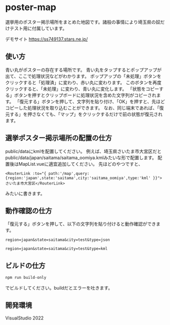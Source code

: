 # poster-map

選挙用のポスター掲示場所をまとめた地図です。諸般の事情により埼玉県の奴だけテスト用に付属しています。

デモサイト
https://ss749137.stars.ne.jp/

## 使い方

青い丸がポスターの存在する場所です。
青い丸をタップするとポップアップが出て、ここで処理状況などがわかります。
ポップアップの「未処理」ボタンをクリックすると「処理済」に変わり、赤い丸に変わります。
このボタンを再度クリックすると、「未処理」に変わり、青い丸に変化します。
「状態をコピーする」ボタンを押すとクリップボードに処理状況を含めた文字列がコピーされます。
「復元する」ボタンを押して、文字列を貼り付け、「OK」を押すと、先ほどコピーした処理状況を取り込むことができます。
なお、同じ端末であれば、「復元する」を押さなくても、「マップ」をクリックするだけで前の状態が復元されます。

## 選挙ポスター掲示場所の配置の仕方

public/dataにkmlを配置してください。
例えば、埼玉県さいたま市大宮区だとpublic/data/japan/saitama/saitama_oomiya.kmlみたいな形で配置します。
配置後はMapList.vueに適宜追加してください。
先ほどのやつですと、

```
<RouterLink :to="{ path:'/map',query:{region:'japan',state:'saitama',city:'saitama_oomiya',type:'kml' }}">さいたま市大宮区</RouterLink>
```

みたいに書きます。

## 動作確認の仕方

「復元する」ボタンを押して、以下の文字列を貼り付けると動作確認ができます。

```
region=japan&state=saitama&city=test&type=json
```

```
region=japan&state=saitama&city=test&type=kml
```

## ビルドの仕方

```sh
npm run build-only
```

でビルドしてください。buildだとエラーを吐きます。

## 開発環境

VisualStudio 2022
